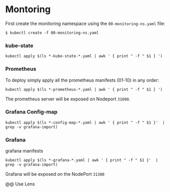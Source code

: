 # Montoring

First create the monitoring namespace using the `00-monitoring-ns.yaml` file:

`$ kubectl create -f 00-monitoring-ns.yaml`

### kube-state

`kubectl apply $(ls *-kube-state-*.yaml | awk ' { print " -f " $1 } ')`

### Prometheus

To deploy simply apply all the prometheus manifests (01-10) in any order:

`kubectl apply $(ls *-prometheus-*.yaml | awk ' { print " -f " $1 } ')`

The prometheus server will be exposed on Nodeport `31090`.

### Grafana Config-map

`kubectl apply $(ls *-config-map-*.yaml | awk ' { print " -f " $1 }'  | grep -v grafana-import)`

### Grafana

grafana manifests

`kubectl apply $(ls *-grafana-*.yaml | awk ' { print " -f " $1 }'  | grep -v grafana-import)`


Grafana will be exposed on the NodePort `31300` 

@@ Use Lens
